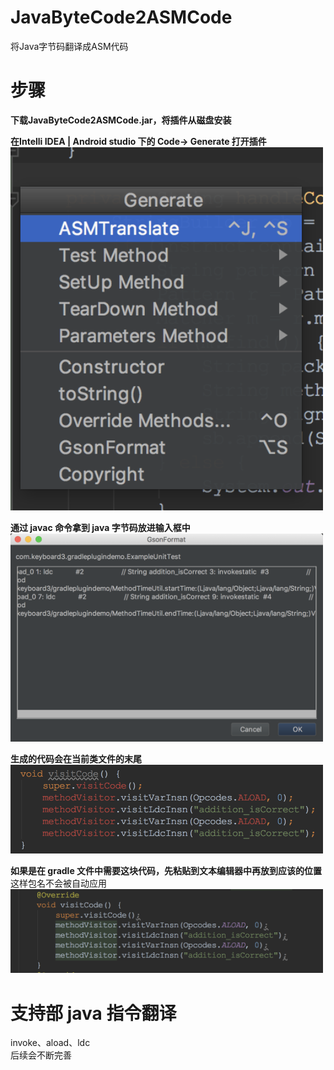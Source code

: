 # JavaByteCode2ASMCode
将Java字节码翻译成ASM代码

# 步骤
**下载JavaByteCode2ASMCode.jar，将插件从磁盘安装**

**在Intelli IDEA | Android studio 下的 Code-> Generate 打开插件**
<br>
<img src="images/open.png" width="500">

**通过 javac 命令拿到 java 字节码放进输入框中**
<br>
<img src="images/pasete.png" width="500">

**生成的代码会在当前类文件的末尾**
<br>
<img src="images/code.png" width="500">

**如果是在 gradle 文件中需要这块代码，先粘贴到文本编辑器中再放到应该的位置**
<br>
这样包名不会被自动应用
<br>
<img src="images/move.png" width="500">

# 支持部 java 指令翻译
invoke、aload、ldc 
<br>
后续会不断完善